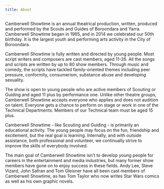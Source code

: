 ```yaml
---
title: About
---
```

Camberwell Showtime is an annual theatrical production, written, produced and performed by the Scouts and Guides of Boroondara and Yarra. Camberwell Showtime began in 1965, and in 2014 we celebrated our 50th birthday. It is the largest youth and performing arts activity in the City of Boroondara.

Camberwell Showtime is fully written and directed by young people. Most script writers and composers are cast members, aged 11-26. All the songs and scripts are written by up to 80 show members. Through music and comedy, the scripts have tackled family-oriented themes including peer pressure, conformity, consumerism, substance abuse and developing sexuality.

The show is open to young people who are active members of Scouting or Guiding and aged 11 plus by performance one. Unlike other theatre groups, Camberwell Showtime accepts everyone who applies and does not audition on talent. Everyone gets a chance to perform on stage or work in one of the Technical Departments. Members of our Technical team must be aged 15 plus.

Camberwell Showtime - like Scouting and Guiding - is primarily an educational activity. The young people may focus on the fun, friendship and excitement, but the real goal is learning. Internally, and with outside assistance, both professional and volunteer, we continually strive to improve the skills of everybody involved.

The main goal of Camberwell Showtime isn't to develop young people for careers in the entertainment and media industries, but many former show members have gone on to enjoy success in these fields. Andy Lee, Steve Vizard, John Safran and Tom Gleisner have all been cast members of Camberwell Showtime, as has Tom Taylor who now writes Star Wars comics as well as his own graphic novels.
